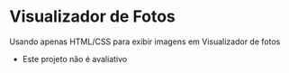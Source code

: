 # Visualizador de Fotos

Usando apenas HTML/CSS para exibir imagens em Visualizador de fotos
- Este projeto não é avaliativo
